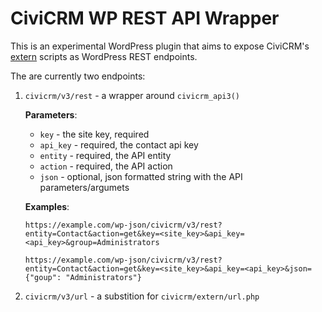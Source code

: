 CiviCRM WP REST API Wrapper
===========================

This is an experimental WordPress plugin that aims to expose CiviCRM's [extern](https://github.com/civicrm/civicrm-core/tree/master/extern) scripts as WordPress REST endpoints.

The are currently two endpoints:

1. `civicrm/v3/rest` - a wrapper around `civicrm_api3()`

	**Parameters**:
	- `key` - the site key, required
	- `api_key` - required, the contact api key
	- `entity` - required, the API entity
	- `action` - required, the API action
	- `json` - optional, json formatted string with the API parameters/argumets
	
	**Examples**:

	`https://example.com/wp-json/civicrm/v3/rest?entity=Contact&action=get&key=<site_key>&api_key=<api_key>&group=Administrators`

	`https://example.com/wp-json/civicrm/v3/rest?entity=Contact&action=get&key=<site_key>&api_key=<api_key>&json={"goup": "Administrators"}`

2. `civicrm/v3/url` - a substition for `civicrm/extern/url.php`